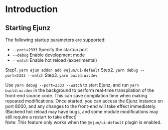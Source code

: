 # Introduction

## Starting Ejunz

The following startup parameters are supported:

- `--port=2333` Specify the startup port  
- `--debug` Enable development mode  
- `--watch` Enable hot reload (experimental)  

Step1. `yarn ejun addon add @ejun/ui-default`
Step2. `yarn debug --port=2333 --watch`
Step3. `yarn build:ui:dev`

Use `yarn debug --port=2333 --watch` to start Ejunz, and run `yarn build:ui:dev` in the background to perform real-time transpilation of the front-end source code. This can save compilation time when making repeated modifications. Once started, you can access the Ejunz instance on port 8000, and any changes to the front-end will take effect immediately. (Backend hot reload may have bugs, and some module modifications may still require a restart to take effect)  
Note: This feature only works when the `@ejun/ui-default` plugin is enabled.


